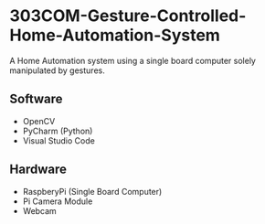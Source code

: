 # 303COM-Gesture-Controlled-Home-Automation-System
A Home Automation system using a single board computer solely manipulated by gestures.

## Software
- OpenCV
- PyCharm (Python)
- Visual Studio Code

## Hardware
- RaspberyPi (Single Board Computer)
- Pi Camera Module
- Webcam
